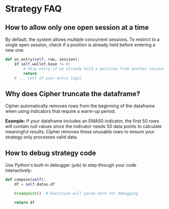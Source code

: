 # Strategy FAQ

## How to allow only one open session at a time

By default, the system allows multiple concurrent sessions. To restrict to a single open session, check if a position is already held before entering a new one:

```python
def on_entry(self, row, session):
    if self.wallet.base != 0:
        # Skip entry if we already hold a position from another session
        return
    # ... rest of your entry logic
```

## Why does Cipher truncate the dataframe?

Cipher automatically removes rows from the beginning of the dataframe when using indicators that require a warm-up period.

**Example:** If your dataframe includes an EMA50 indicator, the first 50 rows will contain null values since the indicator needs 50 data points to calculate meaningful results. Cipher removes these unusable rows to ensure your strategy only processes valid data.

## How to debug strategy code

Use Python's built-in debugger (`pdb`) to step through your code interactively:

```python
def compose(self):
    df = self.datas.df

    breakpoint()  # Execution will pause here for debugging

    return df
```
